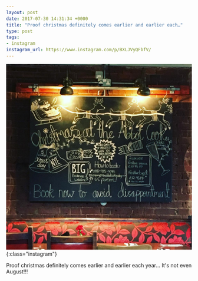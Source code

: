 ```yaml
---
layout: post
date: 2017-07-30 14:31:34 +0000
title: "Proof christmas definitely comes earlier and earlier each…"
type: post
tags:
- instagram
instagram_url: https://www.instagram.com/p/BXLJVyQFbfV/
---
```


![Instagram - BXLJVyQFbfV](/assets/BXLJVyQFbfV.jpg){:class="instagram"}

Proof christmas definitely comes earlier and earlier each year... It's not even August!!!
